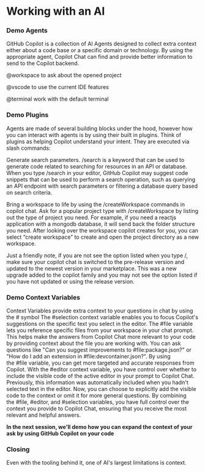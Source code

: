 # Working with an AI

### Demo Agents
GitHub Copilot is a collection of AI Agents designed to collect extra context either about a code base or a specific domain or technology. By using the appropriate agent, Copilot Chat can find and provide better information to send to the Copilot backend.

@workspace to ask about the opened project

@vscode to use the current IDE features

@terminal work with the default terminal


### Demo Plugins
Agents are made of several building blocks under the hood, however how you can interact with agents is by using their built in plugins.
Think of plugins as helping Copilot understand your intent.
They are executed via slash commands:

Generate search parameters. /search is a keyword that can be used to generate code related to searching for resources in an API or database. When you type /search in your editor, GitHub Copilot may suggest code snippets that can be used to perform a search operation, such as querying an API endpoint with search parameters or filtering a database query based on search criteria.

Bring a workspace to life by using the /createWorkspace commands in copilot chat. Ask for a popular project type with /createWorkspace by listing out the type of project you need. For example, if you need a reactjs application with a mongodb database, it will send back the folder structure you need. After looking over the workspace copilot creates for you, you can select “create workspace” to create and open the project directory as a new workspace.

Just a friendly note, if you are not see the option listed when you type /, make sure your copilot chat is switched to the pre-release version and updated to the newest version in your marketplace. This was a new upgrade added to the copilot family and you may not see the option listed if you have not updated or using the release version.

### Demo Context Variables
Context Variables provide extra context to your questions in chat by using the # symbol
The #selection context variable enables you to focus Copilot's suggestions on the specific text you select in the editor.
The #file variable lets you reference specific files from your workspace in your chat prompt. This helps make the answers from Copilot Chat more relevant to your code by providing context about the file you are working with. You can ask questions like "Can you suggest improvements to #file:package.json?" or "How do I add an extension in #file:devcontainer.json?". By using the #file variable, you can get more targeted and accurate responses from Copilot.
With the #editor context variable, you have control over whether to include the visible code of the active editor in your prompt to Copilot Chat. Previously, this information was automatically included when you hadn't selected text in the editor. Now, you can choose to explicitly add the visible code to the context or omit it for more general questions.
By combining the #file, #editor, and #selection variables, you have full control over the context you provide to Copilot Chat, ensuring that you receive the most relevant and helpful answers.

**In the next session, we'll demo how you can expand the context of your ask by using GitHub Copilot on your code**

### Closing
Even with the tooling behind it, one of AI's largest limitations is context.

